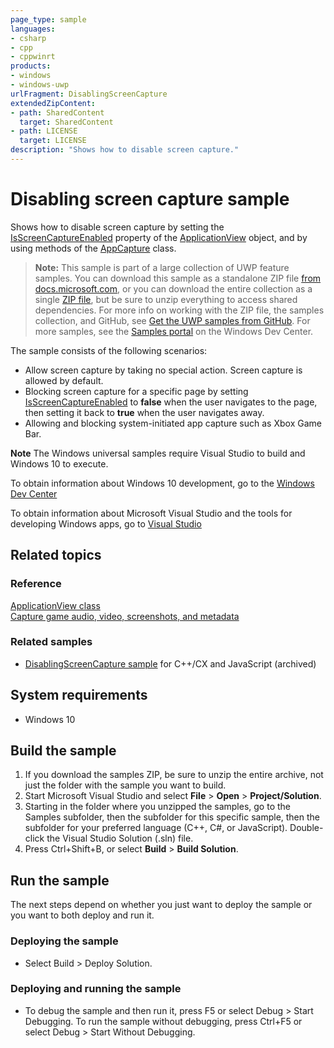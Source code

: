```yaml
---
page_type: sample
languages:
- csharp
- cpp
- cppwinrt
products:
- windows
- windows-uwp
urlFragment: DisablingScreenCapture
extendedZipContent:
- path: SharedContent
  target: SharedContent
- path: LICENSE
  target: LICENSE
description: "Shows how to disable screen capture."
---
```


<!---
  category: IdentitySecurityAndEncryption
  samplefwlink: http://go.microsoft.com/fwlink/p/?LinkId=624047
--->

# Disabling screen capture sample

Shows how to disable screen capture by setting the
[IsScreenCaptureEnabled](http://msdn.microsoft.com/library/windows/apps/dn281123)
property of the
[ApplicationView](http://msdn.microsoft.com/library/windows/apps/hh701658)
object,
and by using methods of the
[AppCapture](https://docs.microsoft.com/uwp/api/Windows.Media.Capture.AppCapture)
class.

> **Note:** This sample is part of a large collection of UWP feature samples. 
> You can download this sample as a standalone ZIP file
> [from docs.microsoft.com](https://docs.microsoft.com/samples/microsoft/windows-universal-samples/disablingscreencapture/),
> or you can download the entire collection as a single
> [ZIP file](https://github.com/Microsoft/Windows-universal-samples/archive/master.zip), but be 
> sure to unzip everything to access shared dependencies. For more info on working with the ZIP file, 
> the samples collection, and GitHub, see [Get the UWP samples from GitHub](https://aka.ms/ovu2uq). 
> For more samples, see the [Samples portal](https://aka.ms/winsamples) on the Windows Dev Center. 

The sample consists of the following scenarios:

- Allow screen capture by taking no special action. Screen capture is allowed by default.
- Blocking screen capture for a specific page
  by setting [IsScreenCaptureEnabled](http://msdn.microsoft.com/library/windows/apps/dn281123)
  to **false** when the user navigates to the page, then setting it back to **true** when the user navigates away.
- Allowing and blocking system-initiated app capture such as Xbox Game Bar.

**Note** The Windows universal samples require Visual Studio to build and Windows 10 to execute.
 
To obtain information about Windows 10 development, go to the [Windows Dev Center](http://go.microsoft.com/fwlink/?LinkID=532421)

To obtain information about Microsoft Visual Studio and the tools for developing Windows apps, go to [Visual Studio](http://go.microsoft.com/fwlink/?LinkID=532422)

## Related topics

### Reference

[ApplicationView class](https://msdn.microsoft.com/library/windows/apps/windows.ui.viewmanagement.applicationview.aspx)  
[Capture game audio, video, screenshots, and metadata](https://docs.microsoft.com/windows/uwp/gaming/capture-game-audio-video-screenshots-and-metadata)  

### Related samples

* [DisablingScreenCapture sample](/archived/DisablingScreenCapture/) for C++/CX and JavaScript (archived)

## System requirements

* Windows 10

## Build the sample

1. If you download the samples ZIP, be sure to unzip the entire archive, not just the folder with the sample you want to build. 
2. Start Microsoft Visual Studio and select **File** \> **Open** \> **Project/Solution**.
3. Starting in the folder where you unzipped the samples, go to the Samples subfolder, then the subfolder for this specific sample, then the subfolder for your preferred language (C++, C#, or JavaScript). Double-click the Visual Studio Solution (.sln) file.
4. Press Ctrl+Shift+B, or select **Build** \> **Build Solution**.

## Run the sample

The next steps depend on whether you just want to deploy the sample or you want to both deploy and run it.

### Deploying the sample

- Select Build > Deploy Solution. 

### Deploying and running the sample

- To debug the sample and then run it, press F5 or select Debug >  Start Debugging. To run the sample without debugging, press Ctrl+F5 or select Debug > Start Without Debugging. 
